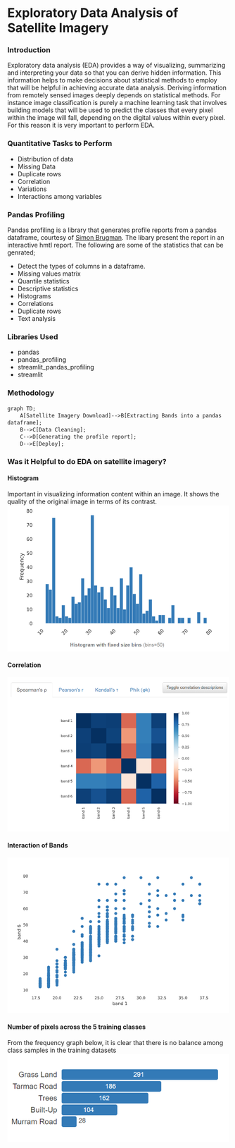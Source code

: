 # Exploratory Data Analysis of Satellite Imagery
### Introduction

Exploratory data analysis (EDA) provides a way of visualizing, summarizing and interpreting your data so that you can derive
hidden information. This information helps to make decisions about statistical methods to employ that will be helpful in 
achieving accurate data analysis. Deriving information from remotely sensed images deeply depends on statistical methods. For instance 
image classification is purely a machine learning task that involves building models that will be used to predict the classes that every pixel within the image will fall, depending
on the digital values within every pixel. For this reason it is very important to perform EDA.

### Quantitative Tasks to Perform
- Distribution of data
- Missing Data
- Duplicate rows
- Correlation
- Variations
- Interactions among variables

### Pandas Profiling
Pandas profiling is a library that generates profile reports from a pandas dataframe, courtesy of [Simon Brugman](https://pandas-profiling.ydata.ai/docs/master/rtd/).
The libary present the report in an interactive hmtl report. The following are some of the statistics that can be genrated;
- Detect the types of columns in a dataframe.
- Missing values matrix
- Quantile statistics
- Descriptive statistics
- Histograms
- Correlations
- Duplicate rows
- Text analysis

### Libraries Used
- pandas
- pandas_profiling
- streamlit_pandas_profiling
- streamlit
### Methodology
```mermaid
graph TD;
    A[Satellite Imagery Download]-->B[Extracting Bands into a pandas dataframe];
    B-->C[Data Cleaning];
    C-->D[Generating the profile report];
    D-->E[Deploy];
```

### Was it Helpful to do EDA on satellite imagery?
#### Histogram
Important in visualizing information content within an image. It shows the quality of the original image in terms of its contrast.
![Histogram of bands](https://github.com/amon957/esda/blob/main/Histogram.PNG)

#### Correlation
![Correlation](https://github.com/amon957/esda/blob/main/Correlation.PNG)

#### Interaction of Bands
![Interaction of bands](https://github.com/amon957/esda/blob/main/Interaction_of_Bands.PNG)

#### Number of pixels across the 5 training classes
From the frequency graph below, it is clear that there is no balance among class samples in the training datasets
![Class Frequency](https://github.com/amon957/esda/blob/main/Classs_Frequency.PNG)
